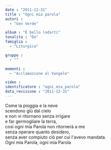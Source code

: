 ```yaml
---
date : "2011-12-31"
title : "Ogni mia parola"
autori : 
  - "Gen Verde"

album : "È bello lodarti"
tonalita : "Do"
famiglia : 
  - "Liturgica"

gruppo : 
  - ""

momenti : 
  - "Acclamazione al Vangelo"

video : 
identificatore : "ogni_mia_parola"
data_revisione : "2011-12-31"
---
```

  
  
Come la pioggia e la neve  
scendono giù dal cielo  
e non vi ritornano senza irrigare  
e far germogliare la terra,  
così ogni mia Parola non ritornerà a me  
senza operare quanto desidero,  
senza aver compiuto ciò per cui l'avevo mandata.  
Ogni mia Parola, ogni mia Parola   
  
  
  
